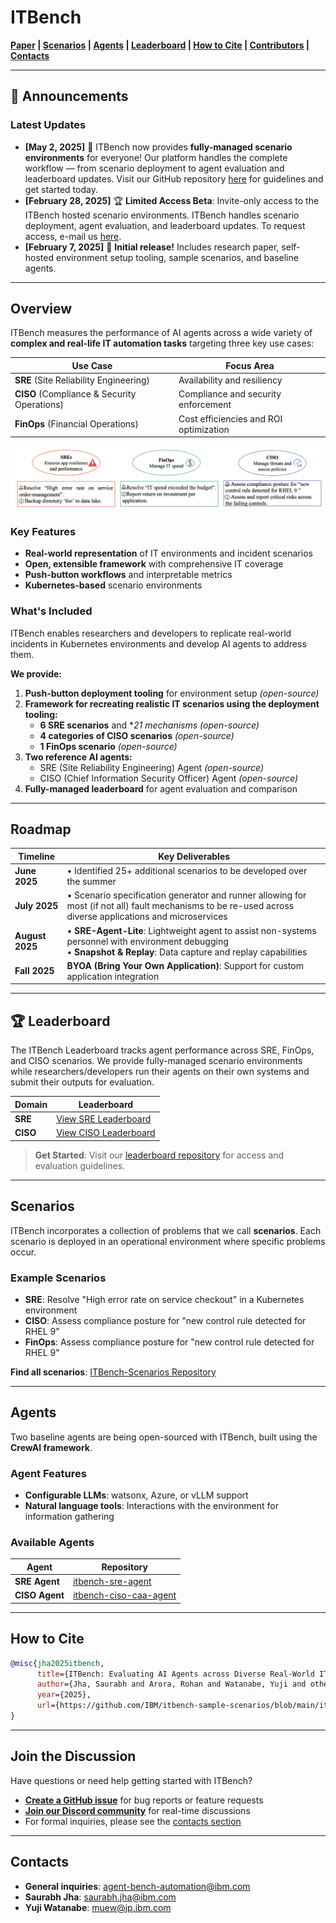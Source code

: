 # ITBench

**[Paper](./it_bench_arxiv.pdf) | [Scenarios](#scenarios) | [Agents](#agents) | [Leaderboard](#leaderboard) | [How to Cite](#how-to-cite) | [Contributors](./CONTRIBUTORS.md) | [Contacts](#contacts)**

---

## 📢 Announcements

### Latest Updates
- **[May 2, 2025]** 🚀 ITBench now provides **fully-managed scenario environments** for everyone! Our platform handles the complete workflow — from scenario deployment to agent evaluation and leaderboard updates. Visit our GitHub repository [here](https://github.com/ibm/ITBench-Leaderboard) for guidelines and get started today.
- **[February 28, 2025]** 🏆 **Limited Access Beta**: Invite-only access to the ITBench hosted scenario environments. ITBench handles scenario deployment, agent evaluation, and leaderboard updates. To request access, e-mail us [here](agent-bench-automation@ibm.com).
- **[February 7, 2025]** 🎉 **Initial release!** Includes research paper, self-hosted environment setup tooling, sample scenarios, and baseline agents.

---

## Overview

ITBench measures the performance of AI agents across a wide variety of **complex and real-life IT automation tasks** targeting three key use cases:

| Use Case | Focus Area |
|----------|------------|
| **SRE** (Site Reliability Engineering) | Availability and resiliency |
| **CISO** (Compliance & Security Operations) | Compliance and security enforcement |
| **FinOps** (Financial Operations) | Cost efficiencies and ROI optimization |

![sample_tasks](./images/sample_it_tasks.png)

### Key Features

- **Real-world representation** of IT environments and incident scenarios  
- **Open, extensible framework** with comprehensive IT coverage  
- **Push-button workflows** and interpretable metrics  
- **Kubernetes-based** scenario environments  

### What's Included

ITBench enables researchers and developers to replicate real-world incidents in Kubernetes environments and develop AI agents to address them.

**We provide:**
1. **Push-button deployment tooling** for environment setup *(open-source)*
2. **Framework for recreating realistic IT scenarios using the deployment tooling:**
   - **6 SRE scenarios** and **21 mechanisms* *(open-source)*
   - **4 categories of CISO scenarios** *(open-source)*
   - **1 FinOps scenario** *(open-source)*
3. **Two reference AI agents:**
   - SRE (Site Reliability Engineering) Agent *(open-source)*
   - CISO (Chief Information Security Officer) Agent *(open-source)*
4. **Fully-managed leaderboard** for agent evaluation and comparison

---

## Roadmap

| Timeline | Key Deliverables |
|----------|------------------|
| **June 2025** | • Identified 25+ additional scenarios to be developed over the summer<br> |
| **July 2025** | • Scenario specification generator and runner allowing for most (if not all) fault mechanisms to be re-used across diverse applications and microservices<br> |
| **August 2025** | • **SRE-Agent-Lite**: Lightweight agent to assist non-systems personnel with environment debugging<br>• **Snapshot & Replay**: Data capture and replay capabilities<br> |
| **Fall 2025** | **BYOA (Bring Your Own Application)**: Support for custom application integration |

---

## 🏆 Leaderboard

The ITBench Leaderboard tracks agent performance across SRE, FinOps, and CISO scenarios. We provide fully-managed scenario environments while researchers/developers run their agents on their own systems and submit their outputs for evaluation.

| Domain | Leaderboard |
|--------|-------------|
| **SRE**     | [View SRE Leaderboard](https://github.com/IBM/ITBench-Leaderboard/blob/main/LEADERBOARD_SRE.md) |
| **CISO**    | [View CISO Leaderboard](https://github.com/IBM/ITBench-Leaderboard/blob/main/LEADERBOARD_CISO.md) |

> **Get Started**: Visit our [leaderboard repository](https://github.com/ibm/ITBench-Leaderboard) for access and evaluation guidelines.

---

## Scenarios

ITBench incorporates a collection of problems that we call **scenarios**. Each scenario is deployed in an operational environment where specific problems occur.

### Example Scenarios
- **SRE**: Resolve "High error rate on service checkout" in a Kubernetes environment
- **CISO**: Assess compliance posture for "new control rule detected for RHEL 9"
- **FinOps**: Assess compliance posture for "new control rule detected for RHEL 9"

**Find all scenarios**: [ITBench-Scenarios Repository](https://github.com/IBM/ITBench-Scenarios)

---

## Agents

Two baseline agents are being open-sourced with ITBench, built using the **CrewAI framework**.

### Agent Features
- **Configurable LLMs**: watsonx, Azure, or vLLM support
- **Natural language tools**: Interactions with the environment for information gathering

### Available Agents

| Agent | Repository |
|-------|------------|
| **SRE Agent** | [itbench-sre-agent](https://github.com/IBM/itbench-sre-agent) |
| **CISO Agent** | [itbench-ciso-caa-agent](https://github.com/IBM/itbench-ciso-caa-agent) |

---

## How to Cite

```bibtex
@misc{jha2025itbench,
      title={ITBench: Evaluating AI Agents across Diverse Real-World IT Automation Tasks},
      author={Jha, Saurabh and Arora, Rohan and Watanabe, Yuji and others},
      year={2025},
      url={https://github.com/IBM/itbench-sample-scenarios/blob/main/it_bench_arxiv.pdf}
}
```

---

## Join the Discussion

Have questions or need help getting started with ITBench?

- [**Create a GitHub issue**](https://github.com/IBM/ITBench/issues/new) for bug reports or feature requests
- [**Join our Discord community**](https://discord.gg/6fzy3JRHmt) for real-time discussions
- For formal inquiries, please see the [contacts section](#contacts)

---

## Contacts

- **General inquiries**: agent-bench-automation@ibm.com
- **Saurabh Jha**: saurabh.jha@ibm.com
- **Yuji Watanabe**: muew@jp.ibm.com
